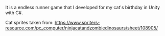 It is a endless runner game that I developed for my cat's birthday in Unity with C#.

Cat sprites taken from: https://www.spriters-resource.com/pc_computer/ninjacatandzombiedinosaurs/sheet/108905/
